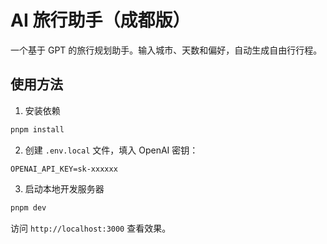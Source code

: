 # AI 旅行助手（成都版）

一个基于 GPT 的旅行规划助手。输入城市、天数和偏好，自动生成自由行行程。

## 使用方法

1. 安装依赖

```bash
pnpm install
```

2. 创建 `.env.local` 文件，填入 OpenAI 密钥：

```
OPENAI_API_KEY=sk-xxxxxx
```

3. 启动本地开发服务器

```bash
pnpm dev
```

访问 `http://localhost:3000` 查看效果。
